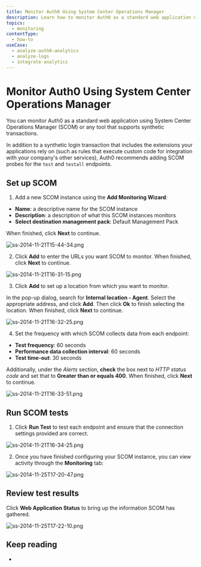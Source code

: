 ```yaml
---
title: Monitor Auth0 Using System Center Operations Manager
description: Learn how to monitor Auth0 as a standard web application using System Center Operations Manager (SCOM) or any tool that supports synthetic transactions. 
topics:
  - monitoring
contentType:
  - how-to
useCase:
  - analyze-auth0-analytics
  - analyze-logs
  - integrate-analytics
---
```

# Monitor Auth0 Using System Center Operations Manager

You can monitor Auth0 as a standard web application using System Center Operations Manager (SCOM) or any tool that supports synthetic transactions.

In addition to a synthetic login transaction that includes the extensions your applications rely on (such as rules that execute custom code for integration with your company's other services), Auth0 recommends adding SCOM probes for the `test` and `testall` endpoints.

## Set up SCOM

1. Add a new SCOM instance using the **Add Monitoring Wizard**:

  * **Name**: a descriptive name for the SCOM instance
  * **Description**: a description of what this SCOM instances monitors
  * **Select destination management pack**: Default Management Pack
  
  When finished, click **Next** to continue.

  ![ss-2014-11-21T15-44-34.png](/media/articles/monitoring/ss-2014-11-21T15-44-34.png)

2. Click **Add** to enter the URLs you want SCOM to monitor. When finished, click **Next** to continue.

  ![ss-2014-11-21T16-31-15.png](/media/articles/monitoring/ss-2014-11-21T16-31-15.png)

3. Click **Add** to set up a location from which you want to monitor.

In the pop-up dialog, search for **Internal location - Agent**. Select the appropriate address, and click **Add**. Then click **Ok** to finish selecting the location. When finished, click **Next** to continue.

  ![ss-2014-11-21T16-32-25.png](/media/articles/monitoring/ss-2014-11-21T16-32-25.png)

4. Set the frequency with which SCOM collects data from each endpoint:

  * **Test frequency**: 60 seconds
  * **Performance data collection interval**: 60 seconds
  * **Test time-out**: 30 seconds

  Additionally, under the *Alerts* section, **check** the box next to *HTTP status code* and set that to **Greater than or equals 400**. When finished, click **Next** to continue.

  ![ss-2014-11-21T16-33-51.png](/media/articles/monitoring/ss-2014-11-21T16-33-51.png)

## Run SCOM tests

1. Click **Run Test** to test each endpoint and ensure that the connection settings provided are correct.

![ss-2014-11-21T16-34-25.png](/media/articles/monitoring/ss-2014-11-21T16-34-25.png)

2. Once you have finished configuring your SCOM instance, you can view activity through the **Monitoring** tab:

![ss-2014-11-25T17-20-47.png](/media/articles/monitoring/ss-2014-11-25T17-20-47.png)

## Review test results

Click **Web Application Status** to bring up the information SCOM has gathered.

![ss-2014-11-25T17-22-10.png](/media/articles/monitoring/ss-2014-11-25T17-22-10.png)

## Keep reading

* 